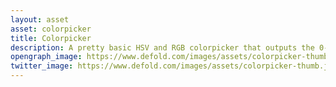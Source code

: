 ```yaml
---
layout: asset
asset: colorpicker
title: Colorpicker
description: A pretty basic HSV and RGB colorpicker that outputs the 0-1 vector4s that Defold uses for colors.
opengraph_image: https://www.defold.com/images/assets/colorpicker-thumb.jpg
twitter_image: https://www.defold.com/images/assets/colorpicker-thumb.jpg
---
```

